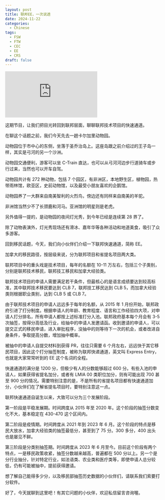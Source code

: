 ```yaml
---
layout: post
title: 联邦EE，一次说透
date: 2024-11-22
categories:
  - Chinese
tags:
  - FSW
  - FTW
  - CEC
  - EE
  - CRS
draft: false
---
```


<div class="videoWrapper">
<iframe src="https://www.youtube.com/embed/x-Lbk6c4lt8?t=3" title="YouTube video player" frameborder="0" allow="accelerometer; autoplay; clipboard-write; encrypted-media; gyroscope; picture-in-picture" allowfullscreen></iframe>
</div>
<div style="display: flex; align-items: flex-start; justify-content: center; font-size: 14px; color: #777;"></div>

<!-- more -->

这期节目，让我们把目光转回到联邦层面，聊聊联邦技术项目的快速通道。

在聊这个话题之前，我们今天先去一趟卡尔加里动物园。

动物园位于市中心的东侧，坐落于圣乔治岛上。这座岛跟之前介绍过的王子岛一样，其实是弓河的另一个沙洲。

动物园交通便利，游客可以坐 C-Train 直达，也可以从弓河河边步行道骑车或步行过来，当然也可以开车自驾。

动物园共计有 272 种动物，包括 7 个园区，有非洲区，本地野生区，植物园，热带雨林馆，欧亚区，史前动物馆，以及最受小朋友喜欢的企鹅馆。

动物园养了一大群来自南美智利的火烈鸟，傍边还有同样来自南美的羊驼。

非洲馆当然少不了长颈鹿和河马。亚洲馆的明星则是老虎。

另外值得一提的，是动物园的夜间灯光秀，到今年已经是连续第 28 界了。

除了动物表演外，灯光秀现场还有滑冰、嘉年华等各种活动和地道美食，吸引了众多游客。

回到移民话题，今天，我们向小伙伴们介绍一下联邦快速通道，简称 EE。

加拿大的移民路径，按层级来说，分为联邦项目和省提名项目两大类。

联邦项目中的重头戏是技术项目，每年的名额在 10-11 万左右，包括三个子类别，分别是联邦技术移民，联邦技工移民和加拿大经验类。

联邦技术项目的申请人需要满足若干条件，但最核心的是语言成绩要达到较高标准，其中联邦技术移民要达到 CLB 7，联邦技工移民达到 CLB 5，而加拿大经验类则根据职业类别，达到 CLB 5 或 CLB 7。

由于联邦技术项目的申请人远远多于每年的名额，从 2015 年 1 月份开始，联邦政府引进了打分制度。根据申请人的年龄、教育程度、语言和工作经验四大项，对申请人打分排名，所有申请人都按上述标准打分入池。联邦政府基本每个月会有 3-5 次抽签，按得分高低及行业，给抽中的申请人发邀请函。收到邀请的申请人，可以提交正式的移民申请，进入审批程序，没抽中的则等待下一次的机会，或者改进自身条件，争取提高分数，增加抽中概率。

被抽中的申请人自提交材料到获得 PR，往往只需要 6 个月左右，远远快于其它移民项目，因此这个打分抽签制度，被称为联邦快递通道，英文叫 Express Entry， 也就是大家常常听到的 EE 这个名词的全程。

快速通道的满分是 1200 分，但极少有人的分数能够超过 600 分。有些入池的申请人，如果获得省提名加分，或者有 LMIA 00 类职位加分，则有可能出现 700 甚至 900 分的情况。需要特别注意的是，不是所有的省提名项目都有快速通道加分，小伙伴们在了解省提名项目时，要特别注意这一点。

联邦快速通道自诞生以来，大致可以分为三个发展阶段。

第一阶段是平稳发展期。时间跨度从 2015 年至 2020 年。这个阶段的抽签分数变化不大，基本稳定在 430-470 这个区间内。

第二阶段是疫情期。时间跨度从 2021 年到 2023 年 6 月。这个阶段的特点是移民大放水，加拿大经验类的抽签最低分，甚至到了 75 分。300 多分，400 出头也是屡见不鲜。

第三阶段是分类别抽签期。时间跨度从 2023 年 6 月至今。目前这个阶段有两个特点，一是移民政策收紧，抽签分数越来越高，普遍都在 500 分以上。另一个是分行业抽分，针对特定行业，如法语类、农业类和医疗类等，即使申请人总分较低，仍有可能被抽中，提前获得邀请。

想了解自己能得多少分，以及移民部抽签历史数据的小伙伴们，请联系我们索要打分软件。

好了，今天就聊到这里吧！有其它问题的小伙伴，欢迎私信留言咨询喔。
